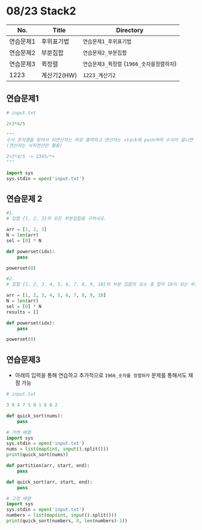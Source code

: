 # 08/23 Stack2

| No.  | Title                           | Directory                         |
| ---- | ------------------------------- | --------------------------------- |
| 연습문제1 |  후위표기법  | `연습문제1_후위표기법` |
| 연습문제2 | 부분집합 | `연습문제2_부분집합` |
| 연습문제3 | 퀵정렬 | `연습문제3_퀵정렬` (`1966_숫자를정렬하자`) |
| 1223 | 계산기2(HW) | `1223_계산기2` |



## 연습문제1

```python
# input.txt

2+3*4/5
```

```python
"""
수식 문자열을 읽어서 피연산자는 바로 출력하고 연산자는 stack에 push하여 수식이 끝나면 스택의 남아있는 연산자를 모두 pop하여 출력하시오.
(연산자는 사칙연산만 활용)

2+3*4/5 -> 2345/*+
"""

import sys
sys.stdin = open('input.txt')
```



## 연습문제 2

```python
#1.
# 집합 {1, 2, 3}의 모든 부분집합을 구하시오.

arr = [1, 2, 3]   
N = len(arr)
sel = [0] * N     

def powerset(idx):
    pass

powerset(0)
```

```python
#2.
# 집합 {1, 2, 3, 4, 5, 6, 7, 8, 9, 10}의 부분 집합의 요소 중 합이 10이 되는 부분집합을 구하시오.

arr = [1, 2, 3, 4, 5, 6, 7, 8, 9, 10]
N = len(arr)
sel = [0] * N
results = []

def powerset(idx):
    pass

powerset(0)
```





## 연습문제3

- 아래의 입력을 통해 연습하고 추가적으로 `1966_숫자를 정렬하자` 문제를 통해서도 채점 가능

```python
# input.txt

3 9 4 7 5 0 1 6 8 2
```

```python
def quick_sort(nums):
    pass

# 가변 배열
import sys
sys.stdin = open('input.txt')
nums = list(map(int, input().split()))
print(quick_sort(nums))
```

```python
def partition(arr, start, end):
    pass

def quick_sort(arr, start, end):
    pass

# 고정 배열
import sys
sys.stdin = open('input.txt')
numbers = list(map(int, input().split()))
print(quick_sort(numbers, 0, len(numbers)-1))
```

